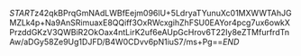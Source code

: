 $START$z42qkBPrqGmNAdLWBfEejm096lU+5LdryaTYunuXc01MXWWTAhJGMZLk4p+Na9AnSRimuaxE8QQiff3OxRWcxgihZhFSU0EAYor4pcg7ux6owkXPrzddGKzV3QWBiR2OkOax4ntLirK2uf6eAUpGcHrov6T22Iy8eZTMfurfrdTnAw/aDGy58Ze9Ug1DJFD/B4W0CDvv6pN1iuS7/ms+Pg==$END$